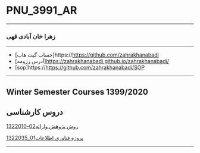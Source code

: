 # PNU_3991_AR
----------
### زهرا خان آبادی قهی

---
- [حساب گیت هاب]https://https://github.com/zahrakhanabadi
- [آدرس رزومه]https://zahrakhanabadi.github.io/zahrakhanabadi/
- [sop]https://https://github.com/zahrakhanabadi/SOP


-------------------
## Winter Semester Courses 1399/2020

## دروس کارشناسی

[روش پژوهش وارائه02-1322010](https://github.com/AliRazavi-edu/PNU_3991/tree/master/_BSc/ResearchAndPresentationMethods)

[پروژه فناوری اطلاعات01_1322035](https://github.com/AliRazavi-edu/PNU_3991/tree/master/_BSc/Project/1322035_01)

-----------------
